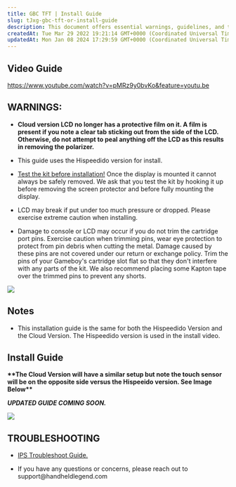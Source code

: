 ```yaml
---
title: GBC TFT | Install Guide
slug: tJxg-gbc-tft-or-install-guide
description: This document offers essential warnings, guidelines, and troubleshooting tips for installing a kit on a Gameboy's LCD screen. Learn the importance of thorough testing, caution during installation, and preventing damage to the console or LCD. Discover advi
createdAt: Tue Mar 29 2022 19:21:14 GMT+0000 (Coordinated Universal Time)
updatedAt: Mon Jan 08 2024 17:29:59 GMT+0000 (Coordinated Universal Time)
---
```


## Video Guide

<https://www.youtube.com/watch?v=pMRz9y0bvKo&feature=youtu.be>

## WARNINGS:

*   **Cloud version LCD no longer has a protective film on it. A film is present if you note a clear tab sticking out from the side of the LCD. Otherwise, do not attempt to peal anything off the LCD as this results in removing the polarizer.**

*   This guide uses the Hispeedido version for install.&#x20;

*   [Test the kit before installation!](https://www.youtube.com/watch?v=K6dhyXIUBT4) Once the display is mounted it cannot always be safely removed. We ask that you test the kit by hooking it up before removing the screen protector and before fully mounting the display.

*    LCD may break if put under too much pressure or dropped. Please exercise extreme caution when installing.

*   Damage to console or LCD may occur if you do not trim the cartridge port pins. Exercise caution when trimming pins, wear eye protection to protect from pin debris when cutting the metal. Damage caused by these pins are not covered under our return or exchange policy. Trim the pins of your Gameboy's cartridge slot flat so that they don't interfere with any parts of the kit. We also recommend placing some Kapton tape over the trimmed pins to prevent any shorts.

![](../../assets/df6cq7Gqb9nYFhkDskpWc_image.png)

## Notes

*   This installation guide is the same for both the Hispeedido Version and the Cloud Version. The Hispeedido version is used in the install video.

## Install Guide

**\*\*The Cloud Version will have a similar setup but note the touch sensor will be on the opposite side versus the Hispeeido version. See Image Below\*\***

***UPDATED GUIDE COMING SOON.***

![](../../assets/dxcpOSSzWI_12r41GSfXo_shmuwiie4ytyjfi1-wddbtw9vjmkbalj3w.png)

## TROUBLESHOOTING

*   [IPS Troubleshoot Guide.](https://wiki.handheldlegend.com/ips-troubleshooting-guide)

*   If you have any questions or concerns, please reach out to support\@handheldlegend.com

